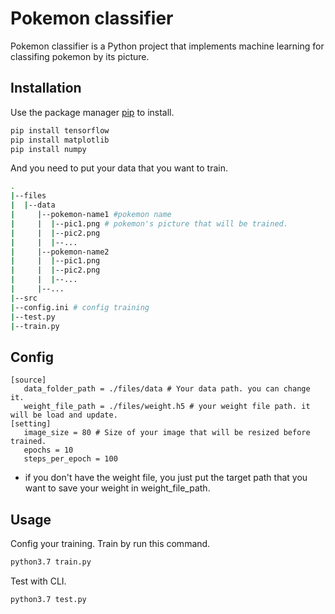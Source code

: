 # Pokemon classifier

Pokemon classifier is a Python project that implements machine learning for classifing pokemon by its picture.

## Installation

Use the package manager [pip](https://help.dreamhost.com/hc/en-us/articles/115000702772-Installing-a-custom-version-of-Python-3) to install.

```bash
pip install tensorflow
pip install matplotlib
pip install numpy
```

And you need to put your data that you want to train.

```bash
.
|--files
|  |--data
|     |--pokemon-name1 #pokemon name
|     |  |--pic1.png # pokemon's picture that will be trained.
|     |  |--pic2.png
|     |  |--...
|     |--pokemon-name2
|     |  |--pic1.png
|     |  |--pic2.png
|     |  |--...
|     |--...
|--src
|--config.ini # config training
|--test.py
|--train.py
```

## Config

```
[source]
   data_folder_path = ./files/data # Your data path. you can change it.
   weight_file_path = ./files/weight.h5 # your weight file path. it will be load and update.
[setting]
   image_size = 80 # Size of your image that will be resized before trained.
   epochs = 10
   steps_per_epoch = 100
```

- if you don't have the weight file, you just put the target path that you want to save your weight in weight_file_path.

## Usage

Config your training.
Train by run this command.

```bash
python3.7 train.py
```

Test with CLI.

```bash
python3.7 test.py
```
